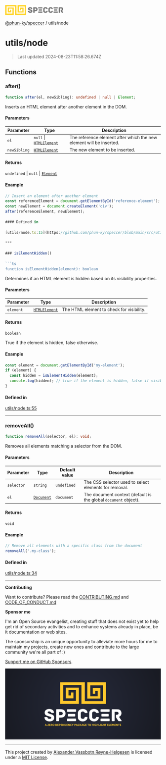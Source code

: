 <div>
  <img alt="SPECCER logo" src="https://raw.githubusercontent.com/phun-ky/speccer/main/public/logo-speccer-horizontal-colored-package.svg?raw=true" style="max-height:32px;" />
</div>

[@phun-ky/speccer](../README.md) / utils/node

# utils/node

> Last updated 2024-08-23T11:58:26.674Z

## Functions

### after()

```ts
function after(el, newSibling): undefined | null | Element;
```

Inserts an HTML element after another element in the DOM.

#### Parameters

| Parameter    | Type                                                                              | Description                                                         |
| ------------ | --------------------------------------------------------------------------------- | ------------------------------------------------------------------- |
| `el`         | `null` \| [`HTMLElement`](https://developer.mozilla.org/docs/Web/API/HTMLElement) | The reference element after which the new element will be inserted. |
| `newSibling` | [`HTMLElement`](https://developer.mozilla.org/docs/Web/API/HTMLElement)           | The new element to be inserted.                                     |

#### Returns

`undefined` | `null` | [`Element`](https://developer.mozilla.org/docs/Web/API/Element)

#### Example

````ts
// Insert an element after another element
const referenceElement = document.getElementById('reference-element');
const newElement = document.createElement('div');
after(referenceElement, newElement);

#### Defined in

[utils/node.ts:15](https://github.com/phun-ky/speccer/blob/main/src/utils/node.ts#L15)

***

### isElementHidden()

```ts
function isElementHidden(element): boolean
````

Determines if an HTML element is hidden based on its visibility properties.

#### Parameters

| Parameter | Type                                                                    | Description                               |
| --------- | ----------------------------------------------------------------------- | ----------------------------------------- |
| `element` | [`HTMLElement`](https://developer.mozilla.org/docs/Web/API/HTMLElement) | The HTML element to check for visibility. |

#### Returns

`boolean`

True if the element is hidden, false otherwise.

#### Example

```ts
const element = document.getElementById('my-element');
if (element) {
  const hidden = isElementHidden(element);
  console.log(hidden); // true if the element is hidden, false if visible
}
```

#### Defined in

[utils/node.ts:55](https://github.com/phun-ky/speccer/blob/main/src/utils/node.ts#L55)

---

### removeAll()

```ts
function removeAll(selector, el): void;
```

Removes all elements matching a selector from the DOM.

#### Parameters

| Parameter  | Type                                                              | Default value | Description                                                     |
| ---------- | ----------------------------------------------------------------- | ------------- | --------------------------------------------------------------- |
| `selector` | `string`                                                          | `undefined`   | The CSS selector used to select elements for removal.           |
| `el`       | [`Document`](https://developer.mozilla.org/docs/Web/API/Document) | `document`    | The document context (default is the global `document` object). |

#### Returns

`void`

#### Example

```ts
// Remove all elements with a specific class from the document
removeAll('.my-class');
```

#### Defined in

[utils/node.ts:34](https://github.com/phun-ky/speccer/blob/main/src/utils/node.ts#L34)

---

**Contributing**

Want to contribute? Please read the [CONTRIBUTING.md](https://github.com/phun-ky/speccer/blob/main/CONTRIBUTING.md) and [CODE_OF_CONDUCT.md](https://github.com/phun-ky/speccer/blob/main/CODE_OF_CONDUCT.md)

**Sponsor me**

I'm an Open Source evangelist, creating stuff that does not exist yet to help get rid of secondary activities and to enhance systems already in place, be it documentation or web sites.

The sponsorship is an unique opportunity to alleviate more hours for me to maintain my projects, create new ones and contribute to the large community we're all part of :)

[Support me on GitHub Sponsors](https://github.com/sponsors/phun-ky).

![Speccer banner, with logo and slogan: A zero dependency package to highlight elements](https://github.com/phun-ky/speccer/blob/main/public/speccer-banner.png?raw=true)

---

This project created by [Alexander Vassbotn Røyne-Helgesen](http://phun-ky.net) is licensed under a [MIT License](https://choosealicense.com/licenses/mit/).
